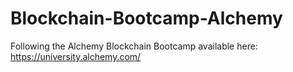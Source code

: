 # Blockchain-Bootcamp-Alchemy

Following the Alchemy Blockchain Bootcamp available here: https://university.alchemy.com/
